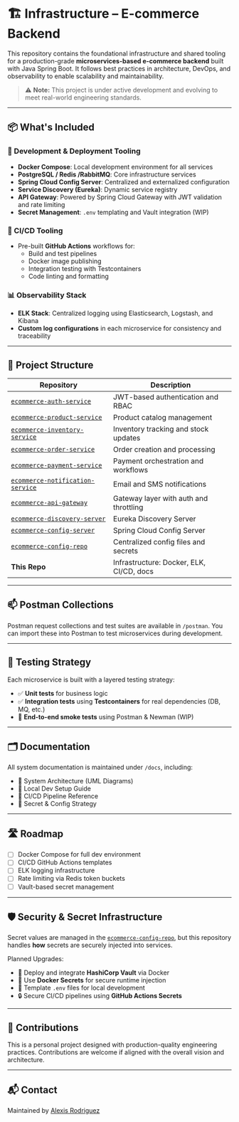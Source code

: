 # 🏗️ Infrastructure – E-commerce Backend

This repository contains the foundational infrastructure and shared tooling for a production-grade **microservices-based e-commerce backend** built with Java Spring Boot. It follows best practices in architecture, DevOps, and observability to enable scalability and maintainability.

> ⚠️ **Note:** This project is under active development and evolving to meet real-world engineering standards.

---

## 📦 What's Included

### 🔧 Development & Deployment Tooling

- **Docker Compose**: Local development environment for all services
- **PostgreSQL / Redis /RabbitMQ**: Core infrastructure services
- **Spring Cloud Config Server**: Centralized and externalized configuration
- **Service Discovery (Eureka)**: Dynamic service registry
- **API Gateway**: Powered by Spring Cloud Gateway with JWT validation and rate limiting
- **Secret Management**: `.env` templating and Vault integration (WIP)

### 🚀 CI/CD Tooling

- Pre-built **GitHub Actions** workflows for:
  - Build and test pipelines
  - Docker image publishing
  - Integration testing with Testcontainers
  - Code linting and formatting

### 📊 Observability Stack

- **ELK Stack**: Centralized logging using Elasticsearch, Logstash, and Kibana
- **Custom log configurations** in each microservice for consistency and traceability

---

## 📂 Project Structure

| Repository                                                                                               | Description                              |
|----------------------------------------------------------------------------------------------------------|------------------------------------------|
| [`ecommerce-auth-service`](https://github.com/AlexisRodriguezCS/ecommerce-auth-service)                 | JWT-based authentication and RBAC        |
| [`ecommerce-product-service`](https://github.com/AlexisRodriguezCS/ecommerce-product-service)           | Product catalog management               |
| [`ecommerce-inventory-service`](https://github.com/AlexisRodriguezCS/ecommerce-inventory-service)       | Inventory tracking and stock updates     |
| [`ecommerce-order-service`](https://github.com/AlexisRodriguezCS/ecommerce-order-service)               | Order creation and processing            |
| [`ecommerce-payment-service`](https://github.com/AlexisRodriguezCS/ecommerce-payment-service)           | Payment orchestration and workflows      |
| [`ecommerce-notification-service`](https://github.com/AlexisRodriguezCS/ecommerce-notification-service) | Email and SMS notifications              |
| [`ecommerce-api-gateway`](https://github.com/AlexisRodriguezCS/ecommerce-api-gateway)                   | Gateway layer with auth and throttling   |
| [`ecommerce-discovery-server`](https://github.com/AlexisRodriguezCS/ecommerce-discovery-server)         | Eureka Discovery Server                  |
| [`ecommerce-config-server`](https://github.com/AlexisRodriguezCS/ecommerce-config-server)               | Spring Cloud Config Server               |
| [`ecommerce-config-repo`](https://github.com/AlexisRodriguezCS/ecommerce-config-repo)                   | Centralized config files and secrets     |
| **This Repo**                                                                                             | Infrastructure: Docker, ELK, CI/CD, docs |

---

## 📫 Postman Collections

Postman request collections and test suites are available in `/postman`. You can import these into Postman to test microservices during development.

---

## 🧪 Testing Strategy

Each microservice is built with a layered testing strategy:

- ✅ **Unit tests** for business logic
- ✅ **Integration tests** using **Testcontainers** for real dependencies (DB, MQ, etc.)
- 🔄 **End-to-end smoke tests** using Postman & Newman (WIP)

---

## 🗂️ Documentation

All system documentation is maintained under `/docs`, including:

- 🧱 System Architecture (UML Diagrams)
- 🧪 Local Dev Setup Guide
- 🚀 CI/CD Pipeline Reference
- 🔐 Secret & Config Strategy

---

## 🛣️ Roadmap

- [ ] Docker Compose for full dev environment
- [ ] CI/CD GitHub Actions templates
- [ ] ELK logging infrastructure
- [ ] Rate limiting via Redis token buckets
- [ ] Vault-based secret management

---

## 🛡️ Security & Secret Infrastructure

Secret values are managed in the [`ecommerce-config-repo`](https://github.com/AlexisRodriguezCS/ecommerce-config-repo), but this repository handles **how** secrets are securely injected into services.

Planned Upgrades:
- 🔐 Deploy and integrate **HashiCorp Vault** via Docker
- 🐳 Use **Docker Secrets** for secure runtime injection
- 🧪 Template `.env` files for local development
- 🔒 Secure CI/CD pipelines using **GitHub Actions Secrets**

---

## 🙌 Contributions

This is a personal project designed with production-quality engineering practices. Contributions are welcome if aligned with the overall vision and architecture.

---

## 📬 Contact

Maintained by [Alexis Rodriguez](https://github.com/AlexisRodriguezCS)
